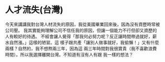 # 人才流失(台灣)


今天來講講我對台灣人材流失的原因，我從美國畢業回來後，因為沒有資歷時常被公司壓。
我其實能夠理解公司不信任我的原因，但讓一個能力不行但卻又資歷的人有較好的待遇。
不經會讓人覺得「那我何必努力呢？反正讓時間帶過就好，薪水自然漲。」這樣的陋習。這
樣子跟共產「讓別人做事就好，我偷懶！」又有什麼兩樣？自然的，我不想熬兩三年，因為這
兩三年時間對我很寶貴（我不喜歡浪費時間）。所以我選擇離開台灣。不知道有沒有人有跟
我一樣的想法？

